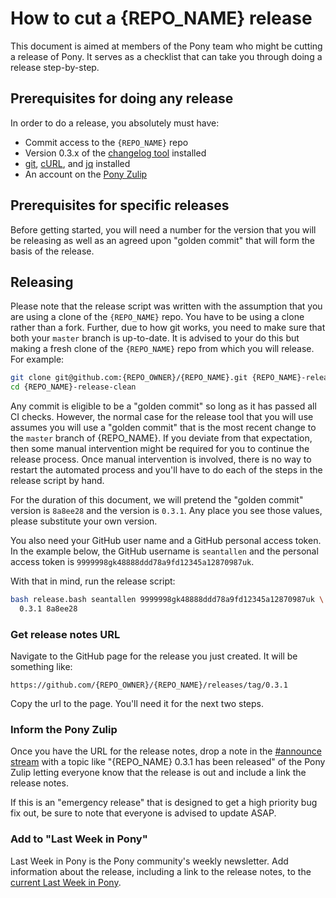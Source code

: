 # How to cut a {REPO_NAME} release

This document is aimed at members of the Pony team who might be cutting a release of Pony. It serves as a checklist that can take you through doing a release step-by-step.

## Prerequisites for doing any release

In order to do a release, you absolutely must have:

* Commit access to the `{REPO_NAME}` repo
* Version 0.3.x of the [changelog tool](https://github.com/ponylang/changelog-tool/releases) installed
* [git](https://git-scm.com/), [cURL](https://curl.haxx.se/), and [jq](https://stedolan.github.io/jq/) installed
* An account on the [Pony Zulip](https://ponylang.zulipchat.com)

## Prerequisites for specific releases

Before getting started, you will need a number for the version that you will be releasing as well as an agreed upon "golden commit" that will form the basis of the release.

## Releasing

Please note that the release script was written with the assumption that you are using a clone of the `{REPO_NAME}` repo. You have to be using a clone rather than a fork. Further, due to how git works, you need to make sure that both your `master` branch is up-to-date. It is advised to your do this but making a fresh clone of the `{REPO_NAME}` repo from which you will release. For example:

```bash
git clone git@github.com:{REPO_OWNER}/{REPO_NAME}.git {REPO_NAME}-release-clean
cd {REPO_NAME}-release-clean
```

Any commit is eligible to be a "golden commit" so long as it has passed all CI checks. However, the normal case for the release tool that you will use assumes you will use a "golden commit" that is the most recent change to the `master` branch of {REPO_NAME}. If you deviate from that expectation, then some manual intervention might be required for you to continue the release process. Once manual intervention is involved, there is no way to restart the automated process and you'll have to do each of the steps in the release script by hand.

For the duration of this document, we will pretend the "golden commit" version is `8a8ee28` and the version is `0.3.1`. Any place you see those values, please substitute your own version.

You also need your GitHub user name and a GitHub personal access token. In the example below, the GitHub username is `seantallen` and the personal access token is `9999998gk48888ddd78a9fd12345a12870987uk`.

With that in mind, run the release script:

```bash
bash release.bash seantallen 9999998gk48888ddd78a9fd12345a12870987uk \
  0.3.1 8a8ee28
```

### Get release notes URL

Navigate to the GitHub page for the release you just created. It will be something like:

```
https://github.com/{REPO_OWNER}/{REPO_NAME}/releases/tag/0.3.1
```

Copy the url to the page. You'll need it for the next two steps.

### Inform the Pony Zulip

Once you have the URL for the release notes, drop a note in the [#announce stream](https://ponylang.zulipchat.com/#narrow/stream/189932-announce) with a topic like "{REPO_NAME} 0.3.1 has been released" of the Pony Zulip letting everyone know that the release is out and include a link the release notes.

If this is an "emergency release" that is designed to get a high priority bug fix out, be sure to note that everyone is advised to update ASAP.

### Add to "Last Week in Pony"

Last Week in Pony is the Pony community's weekly newsletter. Add information about the release, including a link to the release notes, to the [current Last Week in Pony](https://github.com/ponylang/ponylang.github.io/issues?q=is%3Aissue+is%3Aopen+label%3Alast-week-in-pony).

